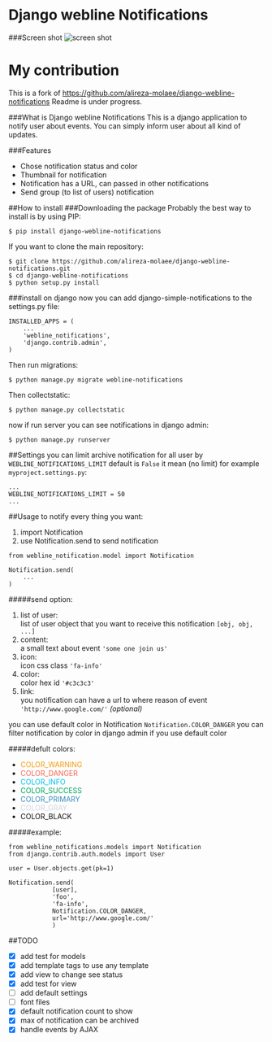 Django webline Notifications
===========================
###Screen shot
![screen shot](http://i.imgur.com/TxoZeaG.png)

My contribution
===============
This is a fork of https://github.com/alireza-molaee/django-webline-notifications
Readme is under progress.

###What is Django webline Notifications
This is a django application to notify user about events.
You can simply inform user about all kind of updates.

###Features
 * Chose notification status and color
 * Thumbnail for notification
 * Notification has a URL, can passed in other notifications
 * Send group (to list of users) notification
 
##How to install
###Downloading the package
Probably the best way to install is by using PIP:

```
$ pip install django-webline-notifications
```
If you want to clone the main repository:

```
$ git clone https://github.com/alireza-molaee/django-webline-notifications.git
$ cd django-webline-notifications
$ python setup.py install
```
###install on django
now you can add django-simple-notifications to the settings.py file:

```
INSTALLED_APPS = (
    ...
    'webline_notifications',
    'django.contrib.admin',
)
```
Then run migrations:

```
$ python manage.py migrate webline-notifications
```
Then collectstatic:

```
$ python manage.py collectstatic
```
now if run server you can see notifications in django admin:

```
$ python manage.py runserver
```
##Settings
you can limit archive notification for all user by `WEBLINE_NOTIFICATIONS_LIMIT` default is `False` it mean (no limit)
for example `myproject.settings.py`:

```
...  
WEBLINE_NOTIFICATIONS_LIMIT = 50  
...
```

##Usage
to notify every thing you want:

 1. import Notification
 2. use Notification.send to send notification

```
from webline_notification.model import Notification

Notification.send(
	...
)
```
#####send option:

 1. list of user:  
	list of user object that you want to receive this notification `[obj, obj, ...]`
 2. content:   
	a small text about event `'some one join us'`
 3. icon:  
	icon css class `'fa-info'`
 4. color:  
	color hex id `'#c3c3c3'`
 5. link:  
	you notification can have a url to where reason of event `'http://www.google.com/'` *(optional)*
 	
you can use default color in Notification `Notification.COLOR_DANGER`
you can filter notification by color in django admin if you use default color

#####defult colors:  

* <span style="color:#f39c12;">COLOR_WARNING</span>
* <span style="color:#f56954;">COLOR_DANGER</span>
* <span style="color:#00c0ef;">COLOR_INFO</span>
* <span style="color:#00a65a;">COLOR_SUCCESS</span>
* <span style="color:#3c8dbc;">COLOR_PRIMARY</span>
* <span style="color:#d2d6de;">COLOR_GRAY</span>
* <span style="color:#111111;">COLOR_BLACK</span>

#####example:

```
from webline_notifications.models import Notification
from django.contrib.auth.models import User

user = User.objects.get(pk=1)

Notification.send(
            [user],
            'foo',
            'fa-info',
            Notification.COLOR_DANGER,
            url='http://www.google.com/'
            )
```


 	
##TODO
- [x] add test for models
- [x] add template tags to use any template
- [x] add view to change see status
- [x] add test for view 
- [ ] add default settings
 - [ ] font files
 - [x] default notification count to show
 - [x] max of notification can be archived
- [x] handle events by AJAX
